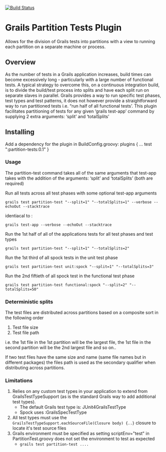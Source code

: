 [![Build Status](https://travis-ci.org/adrianbk/grails-partition-tests.png)](https://travis-ci.org/adrianbk/grails-partition-tests)
# Grails Partition Tests Plugin #

Allows for the division of Grails tests into partitions with a view to running each partition on a separate machine or process.

## Overview ##
As the number of tests in a Grails application increases, build times can become excessively long - particularly with a large number of functional tests. A typical strategy to overcome this, on a continuous integration build, is to divide the build/test process into splits and have each split run on separate slaves in parallel. Grails provides a way to run specific test phases, test types and test patterns, it does not however provide a straightforward way to run partitioned tests i.e. “run half of all functional tests’. This plugin facilitates partitioning of tests for any given ‘grails test-app’ command by supplying 2 extra arguments: ‘split’ and ‘totalSplits’

## Installing ##
Add a dependency for the plugin in BuildConfig.groovy:
    plugins {
       ...
       test ":partition-tests:0.1"
    }

### Usage ###
The partition-test command takes all of the same arguments that test-app takes with the addition of the arguments: ‘split’ and ‘totalSplits’ (both are required)


Run all tests across all test phases with some optional test-app arguments 
```shell
grails test partition-test "--split=1" "--totalSplits=1" --verbose --echoOut --stacktrace
```
identiacal to :
```shell 
grails test-app --verbose --echoOut --stacktrace
```

Run the 1st half of all of the applications tests for all test phases and test types
```shell 
grails test partition-test "--split=1" "--totalSplits=2"
```

Run the 1st third of all spock tests in the unit test phase
```shell 
grails test partition-test unit:spock "--split=1" "--totalSplits=3"
```
Run the 2nd fiftieth of all spock test in the functional test phase
```shell 
grails test partition-test functional:spock "--split=2" "--totalSplits=50"
```

### Deterministic splits ###
The test files are distributed across partitions based on a composite sort in the following order
1. Test file size
2. Test file path

i.e. the 1st file in the 1st partition will be the largest file, the 1st file in the second partition will be the 2nd largest file and so on..

If two test files have the same size and name (same file names but in different packages) the files path is used as the secondary qualifier when distributing across partitions. 


### Limitations ###
1. Relies on any custom test types in your application to extend from GrailsTestTypeSupport (as is the standard Grails way to add additional test types).
	* The default Grails test type is: JUnit4GrailsTestType
	* Spock uses :GrailsSpecTestType
2. All test types must use the `GrailsTestTypeSupport.eachSourceFile(Closure body) {..}` closure to locate it's test source files
3. Grails environment must be specified as setting scriptEnv="test" in PartitionTest.groovy does not set the environment to test as expected
    * `grails test partition-test .... `
